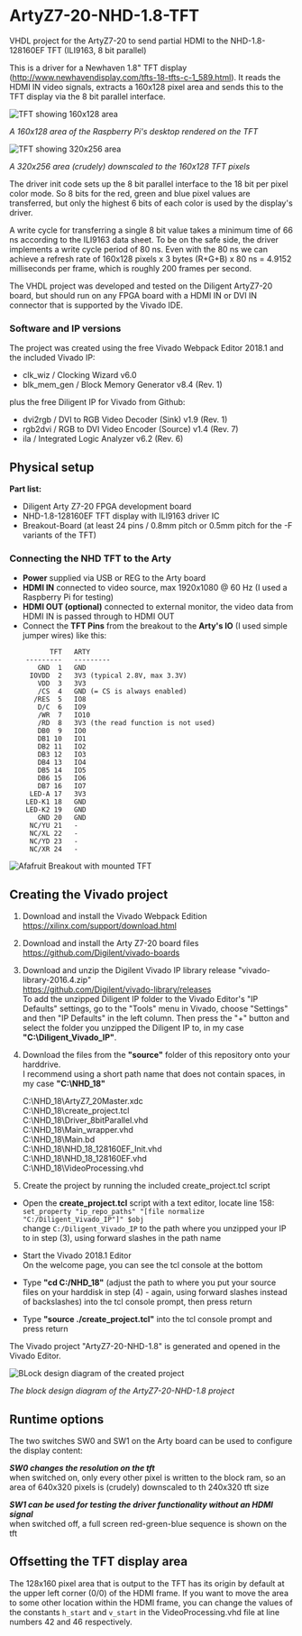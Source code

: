 # ArtyZ7-20-NHD-1.8-TFT
VHDL project for the ArtyZ7-20 to send partial HDMI to the NHD-1.8-128160EF TFT (ILI9163, 8 bit parallel)

This is a driver for a Newhaven 1.8" TFT display (http://www.newhavendisplay.com/tfts-18-tfts-c-1_589.html). It reads the HDMI IN video signals, extracts a 160x128 pixel area and sends this to the TFT display via the 8 bit parallel interface.

![TFT showing 160x128 area](/images/raspberry-desktop-160x128.jpg)

*A 160x128 area of the Raspberry Pi's desktop rendered on the TFT*

![TFT showing 320x256 area](/images/raspberry-desktop-320x256.jpg) 

*A 320x256 area (crudely) downscaled to the 160x128 TFT pixels*

The driver init code sets up the 8 bit parallel interface to the 18 bit per pixel color mode. So 8 bits for the red, green and blue pixel values are transferred, but only the highest 6 bits of each color is used by the display's driver.

A write cycle for transferring a single 8 bit value takes a minimum time of 66 ns according to the ILI9163 data sheet. To be on the safe side, the driver implements a write cycle period of 80 ns. Even with the 80 ns we can achieve a refresh rate of 160x128 pixels x 3 bytes (R+G+B) x 80 ns = 4.9152 milliseconds per frame, which is roughly 200 frames per second.

The VHDL project was developed and tested on the Diligent ArtyZ7-20 board, but should run on any FPGA board with a HDMI IN or DVI IN connector that is supported by the Vivado IDE.

### Software and IP versions

The project was created using the free Vivado Webpack Editor 2018.1 and the included Vivado IP:

* clk_wiz / Clocking Wizard v6.0
* blk_mem_gen / Block Memory Generator v8.4 (Rev. 1)

plus the free Diligent IP for Vivado from Github:

* dvi2rgb / DVI to RGB Video Decoder (Sink) v1.9 (Rev. 1)
* rgb2dvi / RGB to DVI Video Encoder (Source) v1.4 (Rev. 7)
* ila / Integrated Logic Analyzer v6.2 (Rev. 6) 

## Physical setup

**Part list:**

* Diligent Arty Z7-20 FPGA development board
* NHD-1.8-128160EF TFT display with ILI9163 driver IC
* Breakout-Board (at least 24 pins / 0.8mm pitch or 0.5mm pitch for the -F variants of the TFT)


### Connecting the NHD TFT to the Arty

* **Power** supplied via USB or REG to the Arty board
* **HDMI IN** connected to video source, max 1920x1080 @ 60 Hz (I used a Raspberry Pi for testing)
* **HDMI OUT (optional)** connected to external monitor, the video data from HDMI IN is passed through to HDMI OUT
* Connect the **TFT Pins** from the breakout to the **Arty's IO** (I used simple jumper wires) like this:  
```
          TFT   ARTY  
    ---------   ---------   
       GND  1   GND  
     IOVDD  2   3V3 (typical 2.8V, max 3.3V)    
       VDD  3   3V3      
       /CS  4   GND (= CS is always enabled)
      /RES  5   IO8     
       D/C  6   IO9   
       /WR  7   IO10   
       /RD  8   3V3 (the read function is not used)   
       DB0  9   IO0   
       DB1 10   IO1   
       DB2 11   IO2   
       DB3 12   IO3   
       DB4 13   IO4   
       DB5 14   IO5   
       DB6 15   IO6   
       DB7 16   IO7  
     LED-A 17   3V3  
    LED-K1 18   GND   
    LED-K2 19   GND  
       GND 20   GND  
     NC/YU 21   - 
     NC/XL 22   - 
     NC/YD 23   - 
     NC/XR 24   -    
```
![Afafruit Breakout with mounted TFT](/images/Adafruit_Breakout.jpg)

## Creating the Vivado project

1. Download and install the Vivado Webpack Edition  
https://xilinx.com/support/download.html

2. Download and install the Arty Z7-20 board files  
https://github.com/Digilent/vivado-boards

3. Download and unzip the Digilent Vivado IP library release "vivado-library-2016.4.zip"  
https://github.com/Digilent/vivado-library/releases  
To add the unzipped Diligent IP folder to the Vivado Editor's "IP Defaults" settings, go to the "Tools" menu in Vivado, choose "Settings" and then "IP Defaults" in the left column. Then press the "+" button and select the folder you unzipped the Diligent IP to, in my case **"C:\Diligent_Vivado_IP"**.

4. Download the files from the **"source"** folder of this repository onto your harddrive.  
I recommend using a short path name that does not contain spaces, in my case **"C:\NHD_18"**  

    C:\NHD_18\ArtyZ7_20Master.xdc  
    C:\NHD_18\create_project.tcl  
    C:\NHD_18\Driver_8bitParallel.vhd  
    C:\NHD_18\Main_wrapper.vhd  
    C:\NHD_18\Main.bd  
    C:\NHD_18\NHD_18_128160EF_Init.vhd  
    C:\NHD_18\NHD_18_128160EF.vhd  
    C:\NHD_18\VideoProcessing.vhd  

5. Create the project by running the included create_project.tcl script

* Open the **create_project.tcl** script with a text editor, locate line 158:   
`set_property "ip_repo_paths" "[file normalize "C:/Diligent_Vivado_IP"]" $obj`  
change `C:/Diligent_Vivado_IP` to the path where you unzipped your IP to in step (3), using forward slashes in the path name

* Start the Vivado 2018.1 Editor  
On the welcome page, you can see the tcl console at the bottom

* Type **"cd C:/NHD_18"** (adjust the path to where you put your source files on your harddisk in step (4) - again, using forward slashes instead of backslashes) into the tcl console prompt, then press return

* Type **"source ./create_project.tcl"** into the tcl console prompt and press return

The Vivado project "ArtyZ7-20-NHD-1.8" is generated and opened in the Vivado Editor.

![BLock design diagram of the created project](/images/vivado_block_design.png)

*The block design diagram of the ArtyZ7-20-NHD-1.8 project*

## Runtime options

The two switches SW0 and SW1 on the Arty board can be used to configure the display content:

***SW0 changes the resolution on the tft***  
when switched on, only every other pixel is written to the block ram, so an area of 640x320 pixels is (crudely) downscaled to th 240x320 tft size

***SW1 can be used for testing the driver functionality without an HDMI signal***  
when switched off, a full screen red-green-blue sequence is shown on the tft

## Offsetting the TFT display area

The 128x160 pixel area that is output to the TFT has its origin by default at the upper left corner (0/0) of the HDMI frame. If you want to move the area to some other location within the HDMI frame, you can change the values of the constants `h_start` and `v_start` in the VideoProcessing.vhd file at line numbers 42 and 46 respectively.
